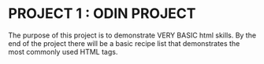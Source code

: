 # PROJECT 1 : ODIN PROJECT

The purpose of this project is to demonstrate VERY BASIC html skills.
By the end of the project there will be a basic recipe list that demonstrates the most commonly used HTML tags.
